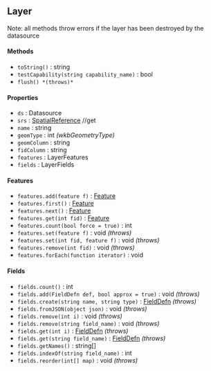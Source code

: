 ## Layer

Note: all methods throw errors if the layer has been destroyed by the datasource

#### Methods 

- `toString()` : string
- `testCapability(string capability_name)` : bool
- `flush() *(throws)*`

#### Properties

- `ds` : Datasource
- `srs` : [SpatialReference](spatialreference.md) //get
- `name` : string
- `geomType` : int *(wkbGeometryType)*
- `geomColumn` : string
- `fidColumn` : string
- `features` : LayerFeatures
- `fields` : LayerFields

#### Features

- `features.add(feature f)` : [Feature](feature.md)
- `features.first()` : [Feature](feature.md)
- `features.next()` : [Feature](feature.md)
- `features.get(int fid)` : [Feature](feature.md)
- `features.count(bool force = true)` : int
- `features.set(feature f)` : void *(throws)*
- `features.set(int fid, feature f)` : void *(throws)*
- `features.remove(int fid)` : void *(throws)*
- `features.forEach(function iterator)` : void

#### Fields

- `fields.count()` : int
- `fields.add(FieldDefn def, bool approx = true)` : void *(throws)*
- `fields.create(string name, string type)` : [FieldDefn](fielddefn.md) *(throws)*
- `fields.fromJSON(object json)` : void *(throws)*
- `fields.remove(int i)` : void *(throws)*
- `fields.remove(string field_name)` : void *(throws)*
- `fields.get(int i)` : [FieldDefn](fielddefn.md) *(throws)*
- `fields.get(string field_name)` : [FieldDefn](fielddefn.md) *(throws)*
- `fields.getNames()` : string[]
- `fields.indexOf(string field_name)` : int
- `fields.reorder(int[] map)` : void *(throws)*
